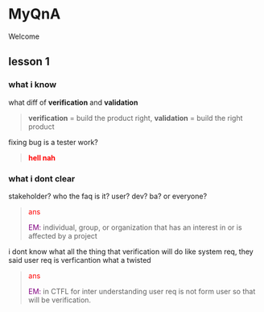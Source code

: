 # MyQnA

Welcome



## lesson 1

### what i know

what diff of **verification** and **validation** 

> **verification** = build the product right, **validation** = build the right product

fixing bug is a tester work?

> <font color="red">**hell nah**</font>


### what i dont clear

stakeholder? who the faq is it? user? dev? ba? or everyone?

> <font color="red">ans</font>
>
> <font color="purple">EM:</font> individual, group, or organization that has an interest in or is affected by a project

i dont know what all the thing that verification will do like system req, they said user req is verficantion what a twisted

> <font color="red">ans</font>
>
> <font color="purple">EM:</font> in CTFL for inter understanding user req is not form user so that will be verification.



